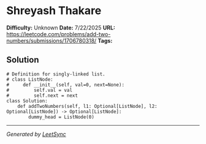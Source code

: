# Shreyash Thakare

**Difficulty:** Unknown
**Date:** 7/22/2025
**URL:** https://leetcode.com/problems/add-two-numbers/submissions/1706780318/
**Tags:** 

## Solution

```unknown
# Definition for singly-linked list.
# class ListNode:
#     def __init__(self, val=0, next=None):
#         self.val = val
#         self.next = next
class Solution:
    def addTwoNumbers(self, l1: Optional[ListNode], l2: Optional[ListNode]) -> Optional[ListNode]:
        dummy_head = ListNode(0)

```

---
*Generated by [LeetSync](https://github.com/your-repo/leetsync)*
